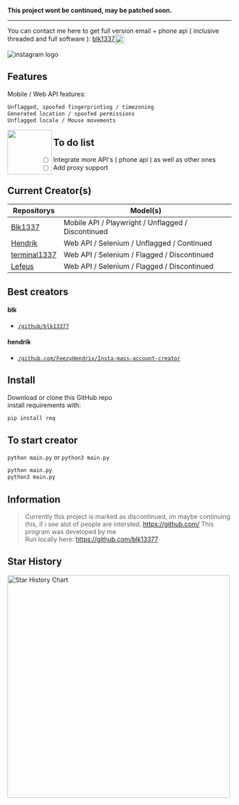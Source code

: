 **This project wont be continued, may be patched soon.**
___

<p>You can contact me here to get full version email + phone api ( inclusive threaded and full software ): <a href="https://t.me/blk1337">blk1337<a><a href="https://discord.gg/gpt4free"><img align="center" alt="gpt4free Discord" width="22px" src="https://raw.githubusercontent.com/peterthehan/peterthehan/master/assets/discord.svg" /></a></p>


<img alt="instagram logo" src="https://th.bing.com/th/id/R.1d12ac059f3539d1aa1f1a5d211077df?rik=AfwM%2bURfWkBTlA&pid=ImgRaw&r=0">

## Features <a name="install"></a>

Mobile / Web API features:

```sh
Unflagged, spoofed fingerprinting / timezoning
Generated location / spoofed permissions
Unflagged locale / Mouse movements
```

<img src="https://media.giphy.com/media/LnQjpWaON8nhr21vNW/giphy.gif" width="100" align="left">

## To do list <a name="todo"></a>

        
- [ ] Integrate more API's ( phone api ) as well as other ones
- [ ] Add proxy support
## Current Creator(s) <a name="current-sites"></a>

| Repositorys                                                                 | Model(s)                                           |
|-----------------------------------------------------------------------------|----------------------------------------------------|
| [Blk1337](https://github/blk13377)                                          | Mobile API / Playwright / Unflagged / Discontinued 
| [Hendrik](https://github.com/FeezyHendrix/Insta-mass-account-creator)       | Web API / Selenium / Unflagged / Continued 
| [terminal1337](https://github.com/Terminal1337/instagram-account-generator) | Web API / Selenium / Flagged / Discontinued        |
| [Lefeus](https://github.com/Lefeus/InstaGen)                                | Web API / Selenium / Flagged / Discontinued        |        |

## Best creators <a name="best-sites"></a>

#### blk

- [`/github/blk13377`](gpt4free/forefront/github.com/blk13377)

#### hendrik

- [`/github.com/FeezyHendrix/Insta-mass-account-creator`](https://github.com/FeezyHendrix/Insta-mass-account-creator)

## Install <a name="install"></a>

Download or clone this GitHub repo  
install requirements with:

```sh
pip install req
```
        
## To start creator <a name="streamlit-gpt4free-gui"></a>

`python main.py` or `python3 main.py`

```sh
python main.py
python3 main.py
```

## Information

> Currently this project is marked as discontinued, im maybe continuing this, if i see alot of people are intersted.
> https://github.com/
> This program was developed by me\
> Run locally here: https://github.com/blk13377

## Star History <a name="star-history"></a>

<a href="https://github.com/blk1337/instagram-account-creator/stargazers">
        <img width="500" alt="Star History Chart" src="https://api.star-history.com/svg?repos=blk13377/instagram-account-creator&type=Date">
      </a> 
